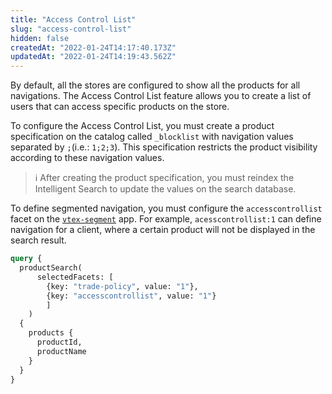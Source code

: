 ```yaml
---
title: "Access Control List"
slug: "access-control-list"
hidden: false
createdAt: "2022-01-24T14:17:40.173Z"
updatedAt: "2022-01-24T14:19:43.562Z"
---
```

By default, all the stores are configured to show all the products for all navigations. The Access Control List feature allows you to create a list of users that can access specific products on the store.
 
To configure the Access Control List, you must create a product specification on the catalog called `_blocklist` with navigation values separated by `;`(i.e.: `1;2;3`). This specification restricts the product visibility according to these navigation values.

> ℹ️ After creating the product specification, you must reindex the Intelligent Search to update the values on the search database.

To define segmented navigation, you must configure the `accesscontrollist` facet on the [`vtex-segment`](https://developers.vtex.com/docs/guides/vtex-io-documentation-segmenting-the-search-result) app. For example, `acesscontrollist:1` can define navigation for a client, where a certain product will not be displayed in the search result.
 
 
```graphql
query {
  productSearch(
      selectedFacets: [
        {key: "trade-policy", value: "1"},
        {key: "accesscontrollist", value: "1"}
        ]
    )
  {
    products {
      productId,
      productName
    }
  }
}
```